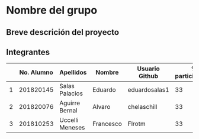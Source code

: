 # Nombre del grupo

## Breve descrición del proyecto

## Integrantes

|   | No. Alumno | Apellidos | Nombre | Usuario Github | % participación |
| --- | --- | --- | --- | --- | --- |
|  1 | 201820145 | Salas Palacios |Eduardo  | eduardosalas1 |33  |
|  2 | 201820076| Aguirre Bernal | Alvaro| chelaschill | 33 |
|  3 | 201810253| Uccelli Meneses | Francesco | Flrotm | 33 |
